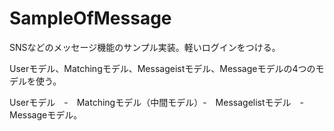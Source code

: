 SampleOfMessage
===============

SNSなどのメッセージ機能のサンプル実装。軽いログインをつける。

Userモデル、Matchingモデル、Messageistモデル、Messageモデルの4つのモデルを使う。

Userモデル　-　Matchingモデル（中間モデル）-　Messagelistモデル　-  Messageモデル。











